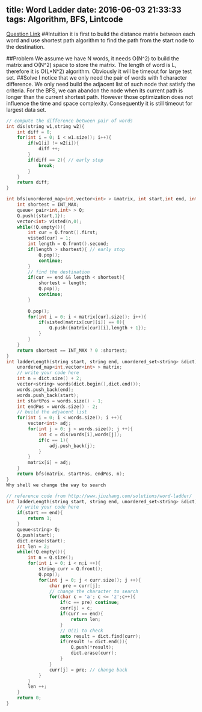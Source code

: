 title: Word Ladder
date: 2016-06-03 21:33:33
tags: Algorithm, BFS, Lintcode
---
[Question Link](http://www.lintcode.com/en/problem/word-ladder/)
##Intuition
it is first to build the distance matrix between each word and use shortest path algorithm to find the path from the start node to the destination.

##Problem 
We assume we have N words, it needs O(N^2) to build the matrix and O(N^2) space to store the matrix. The length of word is L, therefore it is O(L*N^2) algorithm. Obviously it will be timeout for large test set.
##Solve
I notice that we only need the pair of words with 1 character difference. We only need build the adjacent list of such node that satisfy the criteria.
For the BFS, we can abandon the node when its current path is longer than the current shortest path.
However those optimization does not influence the time  and space complexity. Consequently it is still timeout for largest data set.

```c++
// compute the difference between pair of words
int dis(string w1,string w2){
    int diff = 0;
    for(int i = 0; i < w1.size(); i++){
        if(w1[i] != w2[i]){
            diff ++;
        }
        if(diff == 2){ // early stop
            break;
        }
    }
    return diff;
}

int bfs(unordered_map<int,vector<int> > &matrix, int start,int end, int n){
    int shortest = INT_MAX;
    queue< pair<int,int> > Q;
    Q.push({start,1});
    vector<int> visted(n,0);
    while(!Q.empty()){
        int cur = Q.front().first;
        visted[cur] = 1;
        int length = Q.front().second;
        if(length > shortest){ // early stop
            Q.pop();
            continue;
        }
        // find the destination
        if(cur == end && length < shortest){ 
            shortest = length;
            Q.pop();
            continue;
        }
        
        Q.pop();
        for(int i = 0; i < matrix[cur].size(); i++){
            if(visted[matrix[cur][i]] == 0){
                Q.push({matrix[cur][i],length + 1});
            }
        }
    }
    return shortest == INT_MAX ? 0 :shortest;
}
int ladderLength(string start, string end, unordered_set<string> &dict) {
    unordered_map<int,vector<int> > matrix;
    // write your code here
    int n = dict.size() + 2;
    vector<string> words(dict.begin(),dict.end());
    words.push_back(end);
    words.push_back(start);
    int startPos = words.size() - 1;
    int endPos = words.size() - 2;
    // build the adjacent list
    for(int i = 0; i < words.size(); i ++){
        vector<int> adj;
        for(int j = 0; j < words.size(); j ++){
            int c = dis(words[i],words[j]);
            if(c == 1){
                adj.push_back(j);
            }
        }
        matrix[i] = adj;
    }
    return bfs(matrix, startPos, endPos, n);
}
Why shell we change the way to search
```
```c++
// reference code from http://www.jiuzhang.com/solutions/word-ladder/
int ladderLength(string start, string end, unordered_set<string> &dict) {
    // write your code here
    if(start == end){
        return 1;
    }
    queue<string> Q;
    Q.push(start);
    dict.erase(start);
    int len = 2;
    while(!Q.empty()){
        int n = Q.size();
        for(int i = 0; i < n;i ++){
            string curr = Q.front();
            Q.pop();
            for(int j = 0; j < curr.size(); j ++){
                char pre = curr[j];
                // change the character to search
                for(char c = 'a'; c <= 'z';c++){
                    if(c == pre) continue;
                    curr[j] = c;
                    if(curr == end){
                        return len;
                    }
                    // O(1) to check
                    auto result = dict.find(curr);
                    if(result != dict.end()){
                        Q.push(*result);
                        dict.erase(curr);
                    }
                }
                curr[j] = pre; // change back
            }
        }
        len ++;
    }
    return 0;
}
```